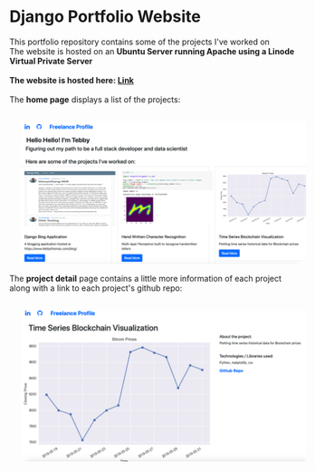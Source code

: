 # Django Portfolio Website

<p>This portfolio repository contains some of the projects I've worked on
<br />
The website is hosted on an <b>Ubuntu Server running Apache using a Linode Virtual Private Server</b>
<br />
<br />
<b>The website is hosted here: <a href="https://www.tebbythomas.com">Link</a></b>
<br />
<br />
The <b>home page</b> displays a list of the projects:</p>
<br />
<!--
![Project List](https://github.com/tebbythomas/Django-Portfolio-Website/blob/master/Screenshots/Django-Repo-HomePage.png)
-->
<img src="https://github.com/tebbythomas/Django-Portfolio-Website/blob/master/Screenshots/Django-Repo-HomePage.png" hspace="20">
<br />
<p>The <b>project detail</b> page contains a little more information of each project along with a link to each project's github repo:</p>
<br />
<!--
![Individual Project Details](https://github.com/tebbythomas/Django-Portfolio-Website/blob/master/Screenshots/Django-Repo-ProjectPage.png)
-->
<img src="https://github.com/tebbythomas/Django-Portfolio-Website/blob/master/Screenshots/Django-Repo-ProjectPage.png" hspace="20">

